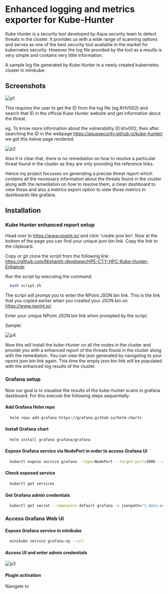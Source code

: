 # Enhanced logging and metrics exporter for Kube-Hunter

Kube Hunter is a security tool developed by Aqua security team to detect threats in the cluster. It provides us with a wide range of scanning options and serves as one of the best security tool available in the market for kubernetes security. However the log file provided by the tool as a results is very simple and contains very little information.

A sample log file generated by Kube Hunter in a newly created kubernetes cluster in minikube:



## Screenshots

![p1](https://github.com/Nishanth-developer/HPE-CTY-HPC-Kube-Hunter-Enhancer/assets/72375481/1976b39d-b49d-4589-bcb9-e0d62c0b927f)

This requires the user to get the ID from the log file (eg.KHV002) and search that ID in the official Kube Hunter website and get information about the threat.

eg. To know more information about the vulnerability ID khv002, then after searching the ID in the webpage https://aquasecurity.github.io/kube-hunter/ we get this below page rendered.

![p2](https://github.com/Nishanth-developer/HPE-CTY-HPC-Kube-Hunter-Enhancer/assets/72375481/67cdd258-8711-4490-a579-b7742e784297)


Also it is clear that, there is no remediation on how to resolve a particular threat found in the cluster as they are only providing the reference links.

Hence my project focusses on generating a precise threat report which contains all the necessary information about the threats found in the cluster along with the remediation on how to resolve them, a clean dashboard to view those and also a metrics export option to view those metrics in dashboards like grafana.



## Installation

### Kube Hunter enhanced report setup

Head over to https://www.npoint.io/ and click 'create json bin'. Now at the bottom of the page you can find your unique json bin link. Copy the link to the clipboard.

Copy or git clone the script from the following link: https://github.com/Nishanth-developer/HPE-CTY-HPC-Kube-Hunter-Enhancer

Run the script by executing the command.

```bash
  bash script.sh
```
The script will prompt you to enter the NPoint JSON bin link. This is the link that you copied earlier when you created your JSON bin on https://www.npoint.io/

Enter your unique NPoint JSON bin link when prompted by the script.

Sample:

![p4](https://github.com/Nishanth-developer/HPE-CTY-HPC-Kube-Hunter-Enhancer/assets/72375481/98fd0d3b-ae1c-4e88-8f16-a300cd84ecd6)


Now this will install the kube-Hunter on all the nodes in the cluster and provide you with a enhanced report of the threats found in the cluster along with the remediation. You can view the json generated by navigating to your npoint json bin link again. This time the empty json bin link will be populated with the enhanced log results of the cluster.


### Grafana setup

Now our goal is to visualise the results of the kube-hunter scans in grafana dashboard. For this execute the following steps sequentially.

#### Add Grafana Helm repo

```bash
  helm repo add grafana https://grafana.github.io/helm-charts
```

#### Install Grafana chart

```bash
  helm install grafana grafana/grafana
```

#### Expose Grafana service via NodePort in order to access Grafana UI

```bash
  kubectl expose service grafana --type=NodePort --target-port=3000 --name=grafana-np
```

#### Check exposed service

```bash
  kubectl get services
```

#### Get Grafana admin credentials

```bash
  kubectl get secret --namespace default grafana -o jsonpath="{.data.admin-password}" | base64 --decode ; echo
```

### Access Grafana Web UI

#### Expose Grafana service in minikube

```bash
  minikube service grafana-np --url
```

#### Access UI and enter admin credentials

![p3](https://github.com/Nishanth-developer/HPE-CTY-HPC-Kube-Hunter-Enhancer/assets/72375481/1d0bde33-4780-4782-b7e9-df0c1642f640)

#### Plugin activation

Navigate to 

